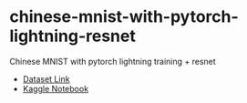 # chinese-mnist-with-pytorch-lightning-resnet

Chinese MNIST with pytorch lightning training + resnet

- [Dataset Link](https://www.kaggle.com/gpreda/chinese-mnist)
- [Kaggle Notebook](https://www.kaggle.com/etareduce/chinese-mnist-with-pytorch-lightning-and-resnet)
